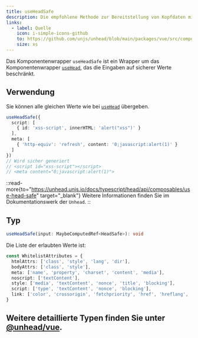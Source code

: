```yaml
---
title: useHeadSafe
description: Die empfohlene Methode zur Bereitstellung von Kopfdaten mit Benutzereingaben.
links:
  - label: Quelle
    icon: i-simple-icons-github
    to: https://github.com/unjs/unhead/blob/main/packages/vue/src/composables.ts
    size: xs
---
```


Das Komponentenwrapper `useHeadSafe` ist ein Wrapper um das Komponentenwrapper [`useHead`](/docs/api/composables/use-head), das die Eingaben auf sicherer Werte beschränkt.

## Verwendung

Sie können alle gleichen Werte wie bei [`useHead`](/docs/api/composables/use-head) übergeben.

```ts
useHeadSafe({
  script: [
    { id: 'xss-script', innerHTML: 'alert("xss")' }
  ],
  meta: [
    { 'http-equiv': 'refresh', content: '0;javascript:alert(1)' }
  ]
})
// Wird sicher generiert
// <script id="xss-script"></script>
// <meta content="0;javascript:alert(1)">
```

::read-more{to="https://unhead.unjs.io/docs/typescript/head/api/composables/use-head-safe" target="_blank"}
Weitere Informationen finden Sie im Dokumentationswerk der `Unhead`.
::

## Typ

```ts
useHeadSafe(input: MaybeComputedRef<HeadSafe>): void
```

Die Liste der erlaubten Werte ist:

```ts
const WhitelistAttributes = {
  htmlAttrs: ['class', 'style', 'lang', 'dir'],
  bodyAttrs: ['class', 'style'],
  meta: ['name', 'property', 'charset', 'content', 'media'],
  noscript: ['textContent'],
  style: ['media', 'textContent', 'nonce', 'title', 'blocking'],
  script: ['type', 'textContent', 'nonce', 'blocking'],
  link: ['color', 'crossorigin', 'fetchpriority', 'href', 'hreflang', 'imagesrcset', 'imagesizes', 'integrity', 'media', 'referrerpolicy', 'rel', 'sizes', 'type'],
}
```

Weitere detaillierte Typen finden Sie unter [@unhead/vue](https://github.com/unjs/unhead/blob/main/packages/vue/src/types/safeSchema.ts).
---